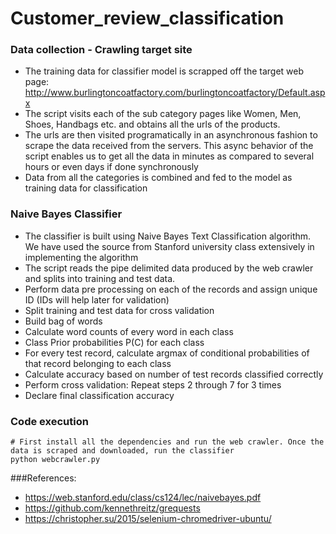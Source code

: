 # Customer_review_classification

### Data collection - Crawling target site

* The training data for classifier model is scrapped off the target web page: http://www.burlingtoncoatfactory.com/burlingtoncoatfactory/Default.aspx
* The script visits each of the sub category pages like Women, Men, Shoes, Handbags etc. and obtains all the urls of the products.
* The urls are then visited programatically in an asynchronous fashion to scrape the data received from the servers. This async behavior of the script enables us to get all the data in minutes as compared to several hours or even days if done synchronously
* Data from all the categories is combined and fed to the model as training data for classification

### Naive Bayes Classifier

* The classifier is built using Naive Bayes Text Classification algorithm. We have used the source from Stanford university class extensively in implementing the algorithm 
* The script reads the pipe delimited data produced by the web crawler and splits into training and test data.  
* Perform data pre processing on each of the records and assign unique ID (IDs will help later for validation)
* Split training and test data for cross validation
* Build bag of words
* Calculate word counts of every word in each class
* Class Prior probabilities P(C) for each class
* For every test record, calculate argmax of conditional probabilities of that record belonging to each class
* Calculate accuracy based on number of test records classified correctly
* Perform cross validation: Repeat steps 2 through 7 for 3 times
* Declare final classification accuracy

### Code execution
```
# First install all the dependencies and run the web crawler. Once the data is scraped and downloaded, run the classifier
python webcrawler.py
```

###References:

* https://web.stanford.edu/class/cs124/lec/naivebayes.pdf
* https://github.com/kennethreitz/grequests
* https://christopher.su/2015/selenium-chromedriver-ubuntu/

